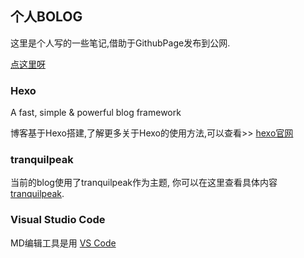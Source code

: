 ## 个人BOLOG

这里是个人写的一些笔记,借助于GithubPage发布到公网.

[点这里呀](https://xuyoze.github.io/index.html)

### Hexo

A fast, simple & powerful blog framework

博客基于Hexo搭建,了解更多关于Hexo的使用方法,可以查看>> [hexo官网](https://hexo.io/)

### tranquilpeak

当前的blog使用了tranquilpeak作为主题, 你可以在这里查看具体内容 [tranquilpeak](https://github.com/LouisBarranqueiro/hexo-theme-tranquilpeak).

### Visual Studio Code

MD编辑工具是用 [VS Code](https://code.visualstudio.com/)
